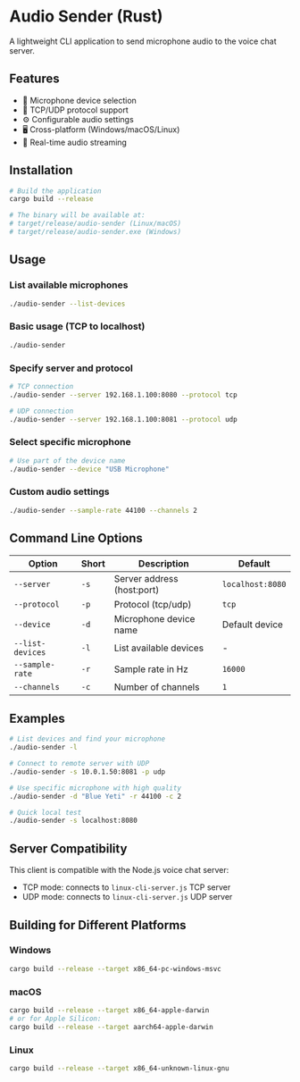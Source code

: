 # Audio Sender (Rust)

A lightweight CLI application to send microphone audio to the voice chat server.

## Features

- 🎤 Microphone device selection
- 🔗 TCP/UDP protocol support
- ⚙️ Configurable audio settings
- 🖥️ Cross-platform (Windows/macOS/Linux)
- 📡 Real-time audio streaming

## Installation

```bash
# Build the application
cargo build --release

# The binary will be available at:
# target/release/audio-sender (Linux/macOS)
# target/release/audio-sender.exe (Windows)
```

## Usage

### List available microphones
```bash
./audio-sender --list-devices
```

### Basic usage (TCP to localhost)
```bash
./audio-sender
```

### Specify server and protocol
```bash
# TCP connection
./audio-sender --server 192.168.1.100:8080 --protocol tcp

# UDP connection  
./audio-sender --server 192.168.1.100:8081 --protocol udp
```

### Select specific microphone
```bash
# Use part of the device name
./audio-sender --device "USB Microphone"
```

### Custom audio settings
```bash
./audio-sender --sample-rate 44100 --channels 2
```

## Command Line Options

| Option | Short | Description | Default |
|--------|-------|-------------|---------|
| `--server` | `-s` | Server address (host:port) | `localhost:8080` |
| `--protocol` | `-p` | Protocol (tcp/udp) | `tcp` |
| `--device` | `-d` | Microphone device name | Default device |
| `--list-devices` | `-l` | List available devices | - |
| `--sample-rate` | `-r` | Sample rate in Hz | `16000` |
| `--channels` | `-c` | Number of channels | `1` |

## Examples

```bash
# List devices and find your microphone
./audio-sender -l

# Connect to remote server with UDP
./audio-sender -s 10.0.1.50:8081 -p udp

# Use specific microphone with high quality
./audio-sender -d "Blue Yeti" -r 44100 -c 2

# Quick local test
./audio-sender -s localhost:8080
```

## Server Compatibility

This client is compatible with the Node.js voice chat server:
- TCP mode: connects to `linux-cli-server.js` TCP server
- UDP mode: connects to `linux-cli-server.js` UDP server

## Building for Different Platforms

### Windows
```bash
cargo build --release --target x86_64-pc-windows-msvc
```

### macOS
```bash
cargo build --release --target x86_64-apple-darwin
# or for Apple Silicon:
cargo build --release --target aarch64-apple-darwin
```

### Linux
```bash
cargo build --release --target x86_64-unknown-linux-gnu
```